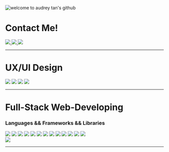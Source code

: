 
![welcome to audrey tan's github](https://github.com/audreytan1127/audreytan1127/assets/134240345/ac06d86d-3a47-4dd8-b6bf-33dda64074a7)

  <h1> Contact Me! </h1>
  <a href="mailto:audrey.wanmun.tan@gmail.com">
<img src="https://img.shields.io/badge/Gmail-D14836?style=for-the-badge&logo=gmail&logoColor=white"/>
  </a>
  <a href="https://linktr.ee/first.generasian" target="_blank">
    <img src="https://img.shields.io/badge/linktree-39E09B?style=for-the-badge&logo=linktree&logoColor=white"/>
  </a>
  <a href="https://www.linkedin.com/in/audrey-tan1127" target="_blank">
  <img src="https://img.shields.io/badge/LinkedIn-0077B5?style=for-the-badge&logo=linkedin&logoColor=white"/>
  </a>
</div>
<hr>

<h1> UX/UI Design </h1>
<div>
<img src ="https://img.shields.io/badge/Coursera-0056D2?style=for-the-badge&logo=Coursera&logoColor=white"/>
<img src ="https://img.shields.io/badge/Canva-%2300C4CC.svg?&style=for-the-badge&logo=Canva&logoColor=white"/>
<img src ="https://img.shields.io/badge/Figma-F24E1E?style=for-the-badge&logo=figma&logoColor=white"/>
<img src ="https://img.shields.io/badge/Adobe%20XD-470137?style=for-the-badge&logo=Adobe%20XD&logoColor=#FF61F6"/>
</div>
<hr>

<h1> Full-Stack Web-Developing </h1>
<div>
  <h3> Languages && Frameworks && Libraries </h3>
  <img src="https://img.shields.io/badge/HTML5-E34F26?style=for-the-badge&logo=html5&logoColor=white"/>
  <img src="https://img.shields.io/badge/JavaScript-323330?style=for-the-badge&logo=javascript&logoColor=F7DF1E"/>
  <img src="https://img.shields.io/badge/json-5E5C5C?style=for-the-badge&logo=json&logoColor=white"/>
  <img src="https://img.shields.io/badge/jQuery-0769AD?style=for-the-badge&logo=jquery&logoColor=white"/>
  <img src="https://img.shields.io/badge/Node%20js-339933?style=for-the-badge&logo=nodedotjs&logoColor=white"/>
  <img src="https://img.shields.io/badge/Jasmine-8A4182?style=for-the-badge&logo=Jasmine&logoColor=white"/>
  <img src="https://img.shields.io/badge/Junit5-25A162?style=for-the-badge&logo=junit5&logoColor=white"/>
  <img src="https://img.shields.io/badge/Spring_Boot-F2F4F9?style=for-the-badge&logo=spring-boot"/>
  <img src="https://img.shields.io/badge/MySQL-005C84?style=for-the-badge&logo=mysql&logoColor=white"/>
  <img src="https://img.shields.io/badge/CSS3-1572B6?style=for-the-badge&logo=css3&logoColor=white"/>
  <img src="https://img.shields.io/badge/Bootstrap-563D7C?style=for-the-badge&logo=bootstrap&logoColor=white"/>
  <img src="https://img.shields.io/badge/Tailwind_CSS-38B2AC?style=for-the-badge&logo=tailwind-css&logoColor=white"/>
  <img src="https://img.shields.io/badge/Sass-CC6699?style=for-the-badge&logo=sass&logoColor=white"/>
</div>
<div>
<img src="https://github-readme-stats.vercel.app/api/top-langs/?username=audreytan1127&theme=tokyonight"/>
</div>
<hr>
